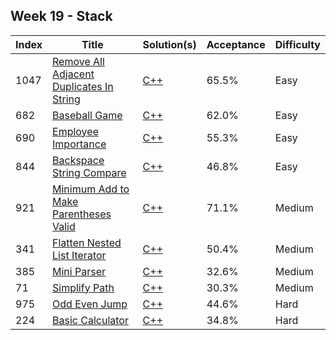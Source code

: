 ## Week 19 - Stack
Index|Title|Solution(s)|Acceptance|Difficulty
-|-|-|-|-
1047|[Remove All Adjacent Duplicates In String](https://leetcode.com/problems/remove-all-adjacent-duplicates-in-string)|[C++](./1047.remove-all-adjacent-duplicates-in-string.cpp)|65.5%|Easy
682|[Baseball Game](https://leetcode.com/problems/baseball-game)|[C++](./682.baseball-game.cpp)|62.0%|Easy
690|[Employee Importance](https://leetcode.com/problems/employee-importance)|[C++](./690.employee-importance.cpp)|55.3%|Easy
844|[Backspace String Compare](https://leetcode.com/problems/backspace-string-compare)|[C++](./844.backspace-string-compare.cpp)|46.8%|Easy
921|[Minimum Add to Make Parentheses Valid](https://leetcode.com/problems/minimum-add-to-make-parentheses-valid)|[C++](./921.minimum-add-to-make-parentheses-valid.cpp)|71.1%|Medium
341|[Flatten Nested List Iterator](https://leetcode.com/problems/flatten-nested-list-iterator)|[C++](./341.flatten-nested-list-iterator.cpp)|50.4%|Medium
385|[Mini Parser](https://leetcode.com/problems/mini-parser)|[C++](./385.mini-parser.cpp)|32.6%|Medium
71|[Simplify Path](https://leetcode.com/problems/simplify-path)|[C++](./71.simplify-path.cpp)|30.3%|Medium
975|[Odd Even Jump](https://leetcode.com/problems/odd-even-jump)|[C++](./975.odd-even-jump.cpp)|44.6%|Hard
224|[Basic Calculator](https://leetcode.com/problems/basic-calculator)|[C++](./224.basic-calculator.cpp)|34.8%|Hard
